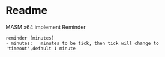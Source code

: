 # Readme #

MASM x64 implement Reminder

```shell
reminder [minutes]
- minutes:   minutes to be tick, then tick will change to 'timeout',default 1 minute
```